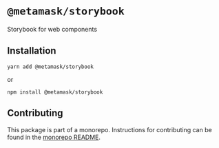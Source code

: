 # `@metamask/storybook`

Storybook for web components

## Installation

`yarn add @metamask/storybook`

or

`npm install @metamask/storybook`

## Contributing

This package is part of a monorepo. Instructions for contributing can be found in the [monorepo README](https://github.com/MetaMask/core#readme).
